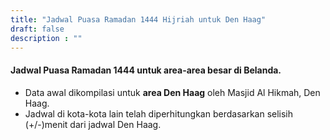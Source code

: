 ```yaml
---
title: "Jadwal Puasa Ramadan 1444 Hijriah untuk Den Haag"
draft: false
description : ""
---
```


#### Jadwal Puasa Ramadan 1444 untuk area-area besar di Belanda.
* Data awal dikompilasi untuk **area Den Haag** oleh Masjid Al Hikmah, Den Haag.
* Jadwal di kota-kota lain telah diperhitungkan berdasarkan selisih (+/-)menit dari jadwal Den Haag.
